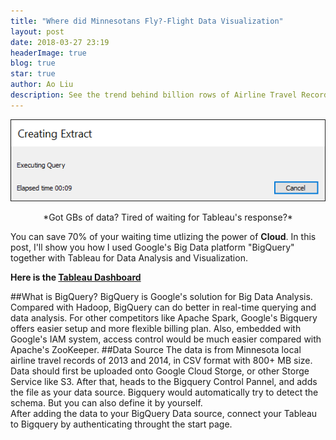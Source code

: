```yaml
---
title: "Where did Minnesotans Fly?-Flight Data Visualization"
layout: post
date: 2018-03-27 23:19
headerImage: true
blog: true
star: true
author: Ao Liu
description: See the trend behind billion rows of Airline Travel Records  
---
```


![Tableau Loading](https://github.com/aoliu95/aoliu95.github.io/raw/master/assets/images/tableau_loading.png)
<center>*Got GBs of data? Tired of waiting for Tableau's response?*</center>

You can save 70% of your waiting time utlizing the power of **Cloud**. In this post, I'll show you how I used Google's Big Data platform "BigQuery" together with Tableau for Data Analysis and Visualization. 

**Here is the [Tableau Dashboard](https://public.tableau.com/views/sun_2/Dashboard1?:embed=y&:display_count=yes&publish=yes)**

##What is BigQuery? 
BigQuery is Google's solution for Big Data Analysis. Compared with Hadoop, BigQuery can do better in real-time querying and data analysis. For other competitors like Apache Spark, Google's Bigquery offers easier setup and more flexible billing plan. Also, embedded with Google's IAM system, access control would be much easier compared with Apache's ZooKeeper. 
##Data Source
The data is from Minnesota local airline travel records of 2013 and 2014, in CSV format with 800+ MB size.
Data should first be uploaded onto Google Cloud Storge, or other Storge Service like S3. After that, heads to the Bigquery Control Pannel, and adds the file as your data source. Bigquery would automatically try to detect the schema. But you can also define it by yourself.  
After adding the data to your BigQuery Data source, connect your Tableau to Bigquery by authenticating throught the start page.
 


